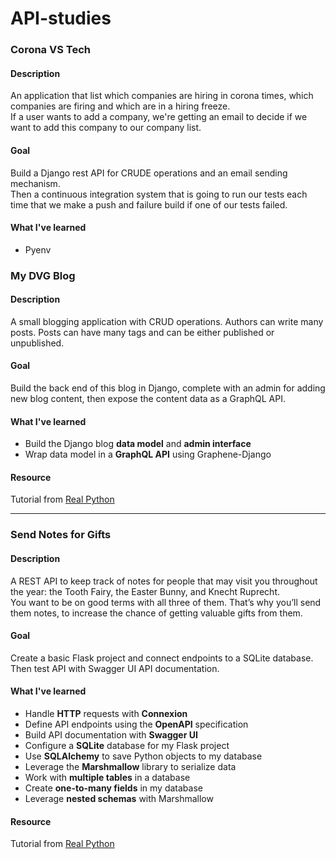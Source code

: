 # API-studies
### Corona VS Tech
#### Description
An application that list which companies are hiring in corona times, which companies are firing and which are in a hiring freeze.  
If a user wants to add a company, we're getting an email to decide if we want to add this company to our company list.
#### Goal
Build a Django rest API for CRUDE operations and an email sending mechanism.  
Then a continuous integration system that is going to run our tests each time that we make a push and failure build if one of our tests failed.
#### What I've learned
- Pyenv
### My DVG Blog
#### Description
A small blogging application with CRUD operations. Authors can write many posts. Posts can have many tags and can be either published or unpublished. 
#### Goal
Build the back end of this blog in Django, complete with an admin for adding new blog content, then expose the content data as a GraphQL API.
#### What I've learned
- Build the Django blog **data model** and **admin interface**
- Wrap data model in a **GraphQL API** using Graphene-Django
#### Resource
Tutorial from [Real Python](https://realpython.com/python-django-blog/)  

---
### Send Notes for Gifts
#### Description
A REST API to keep track of notes for people that may visit you throughout the year: the Tooth Fairy, the Easter Bunny, and Knecht Ruprecht.  
You want to be on good terms with all three of them. That’s why you’ll send them notes, to increase the chance of getting valuable gifts from them.

#### Goal
Create a basic Flask project and connect endpoints to a SQLite database. Then test API with Swagger UI API documentation.

#### What I've learned
- Handle **HTTP** requests with **Connexion**
- Define API endpoints using the **OpenAPI** specification
- Build API documentation with **Swagger UI**
- Configure a **SQLite** database for my Flask project
- Use **SQLAlchemy** to save Python objects to my database
- Leverage the **Marshmallow** library to serialize data
- Work with **multiple tables** in a database
- Create **one-to-many fields** in my database
- Leverage **nested schemas** with Marshmallow

#### Resource
Tutorial from [Real Python](https://realpython.com/flask-connexion-rest-api/)
